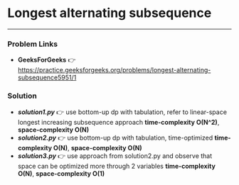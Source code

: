 # Longest alternating subsequence

---

### Problem Links
- **__GeeksForGeeks__** :point_right: https://practice.geeksforgeeks.org/problems/longest-alternating-subsequence5951/1

### Solution
- **_solution1.py_** :point_right: use bottom-up dp with tabulation, refer to linear-space longest increasing subsequence approach **time-complexity O(N^2)**, **space-complexity O(N)**
- **_solution2.py_** :point_right: use bottom-up dp with tabulation, time-optimized **time-complexity O(N)**, **space-complexity O(N)**
- **_solution3.py_** :point_right: use approach from solution2.py and observe that space can be optimized more through 2 variables **time-complexity O(N)**, **space-complexity O(1)**
